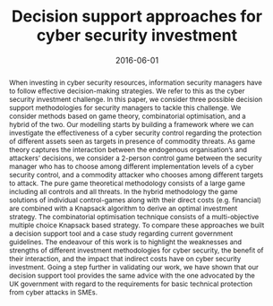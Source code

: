 ---
title: "Decision support approaches for cyber security investment"
abstract: "When investing in cyber security resources, information security managers have to follow effective decision-making strategies. We refer to this as the cyber security investment challenge. In this paper, we consider three possible decision support methodologies for security managers to tackle this challenge. We consider methods based on game theory, combinatorial optimisation, and a hybrid of the two. Our modelling starts by building a framework where we can investigate the effectiveness of a cyber security control regarding the protection of different assets seen as targets in presence of commodity threats. As game theory captures the interaction between the endogenous organisation’s and attackers’ decisions, we consider a 2-person control game between the security manager who has to choose among different implementation levels of a cyber security control, and a commodity attacker who chooses among different targets to attack. The pure game theoretical methodology consists of a large game including all controls and all threats. In the hybrid methodology the game solutions of individual control-games along with their direct costs (e.g. financial) are combined with a Knapsack algorithm to derive an optimal investment strategy. The combinatorial optimisation technique consists of a multi-objective multiple choice Knapsack based strategy. To compare these approaches we built a decision support tool and a case study regarding current government guidelines. The endeavour of this work is to highlight the weaknesses and strengths of different investment methodologies for cyber security, the benefit of their interaction, and the impact that indirect costs have on cyber security investment. Going a step further in validating our work, we have shown that our decision support tool provides the same advice with the one advocated by the UK government with regard to the requirements for basic technical protection from cyber attacks in SMEs."
collection: publications
permalink: /publication/fielder2016decision
date: 2016-06-01
venue: 'Decision Support Systems'
paperurl: '/files/pdf/papers/fielder2016decision.pdf'
slidesurl: '/files/pdf/slides/bristol2015games.pdf'
usecaseurl: 'files/pdf/papers/fielder2016decision_case_study.pdf'
link: 'https://www.sciencedirect.com/science/article/pii/S0167923616300239'
citation: 'Andrew Fielder, Emmanouil Panaousis, Pasquale Malacaria, Chris Hankin, Fabrizio Smeraldi (2016). 
	&quot;Decision support approaches for cyber security investment.&quot;
	<i>Decision Support Systems</i>, 86, 13-23. 
	<span style="color:#2979ab;">(JCR 2016: 3.222, CiteScore 2016: 8.8)</span>'
---